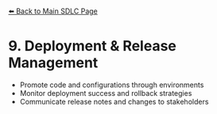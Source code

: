 [⬅️ Back to Main SDLC Page](data_platform_sdlc.md)

# 9. Deployment & Release Management
- Promote code and configurations through environments
- Monitor deployment success and rollback strategies
- Communicate release notes and changes to stakeholders